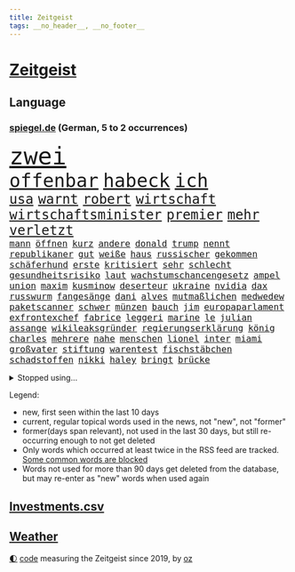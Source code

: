 ```yaml
---
title: Zeitgeist
tags: __no_header__, __no_footer__
---
```


# [Zeitgeist](https://oliz.io/zeitgeist/)

## Language

<h3><a href="https://www.spiegel.de" target="_blank">spiegel.de</a> (German, 5 to 2 occurrences)</h3>
<p style="font-family:monospace">
<span style="font-size:32pt"><a href="news_links.html#zwei" class="current">zwei</a></span>
<br>
<span style="font-size:25pt"><a href="news_links.html#offenbar" class="current">offenbar</a></span>
<span style="font-size:25pt"><a href="news_links.html#habeck" class="current">habeck</a></span>
<span style="font-size:25pt"><a href="news_links.html#ich" class="current">ich</a></span>
<br>
<span style="font-size:18pt"><a href="news_links.html#usa" class="current">usa</a></span>
<span style="font-size:18pt"><a href="news_links.html#warnt" class="current">warnt</a></span>
<span style="font-size:18pt"><a href="news_links.html#robert" class="current">robert</a></span>
<span style="font-size:18pt"><a href="news_links.html#wirtschaft" class="current">wirtschaft</a></span>
<span style="font-size:18pt"><a href="news_links.html#wirtschaftsminister" class="current">wirtschaftsminister</a></span>
<span style="font-size:18pt"><a href="news_links.html#premier" class="current">premier</a></span>
<span style="font-size:18pt"><a href="news_links.html#mehr" class="current">mehr</a></span>
<span style="font-size:18pt"><a href="news_links.html#verletzt" class="current">verletzt</a></span>
<br>
<span style="font-size:12pt"><a href="news_links.html#mann" class="current">mann</a></span>
<span style="font-size:12pt"><a href="news_links.html#öffnen" class="current">öffnen</a></span>
<span style="font-size:12pt"><a href="news_links.html#kurz" class="current">kurz</a></span>
<span style="font-size:12pt"><a href="news_links.html#andere" class="current">andere</a></span>
<span style="font-size:12pt"><a href="news_links.html#donald" class="current">donald</a></span>
<span style="font-size:12pt"><a href="news_links.html#trump" class="current">trump</a></span>
<span style="font-size:12pt"><a href="news_links.html#nennt" class="current">nennt</a></span>
<span style="font-size:12pt"><a href="news_links.html#republikaner" class="current">republikaner</a></span>
<span style="font-size:12pt"><a href="news_links.html#gut" class="current">gut</a></span>
<span style="font-size:12pt"><a href="news_links.html#weiße" class="current">weiße</a></span>
<span style="font-size:12pt"><a href="news_links.html#haus" class="current">haus</a></span>
<span style="font-size:12pt"><a href="news_links.html#russischer" class="current">russischer</a></span>
<span style="font-size:12pt"><a href="news_links.html#gekommen" class="current">gekommen</a></span>
<span style="font-size:12pt"><a href="news_links.html#schäferhund" class="new">schäferhund</a></span>
<span style="font-size:12pt"><a href="news_links.html#erste" class="current">erste</a></span>
<span style="font-size:12pt"><a href="news_links.html#kritisiert" class="current">kritisiert</a></span>
<span style="font-size:12pt"><a href="news_links.html#sehr" class="current">sehr</a></span>
<span style="font-size:12pt"><a href="news_links.html#schlecht" class="current">schlecht</a></span>
<span style="font-size:12pt"><a href="news_links.html#gesundheitsrisiko" class="new">gesundheitsrisiko</a></span>
<span style="font-size:12pt"><a href="news_links.html#laut" class="current">laut</a></span>
<span style="font-size:12pt"><a href="news_links.html#wachstumschancengesetz" class="current">wachstumschancengesetz</a></span>
<span style="font-size:12pt"><a href="news_links.html#ampel" class="current">ampel</a></span>
<span style="font-size:12pt"><a href="news_links.html#union" class="current">union</a></span>
<span style="font-size:12pt"><a href="news_links.html#maxim" class="new">maxim</a></span>
<span style="font-size:12pt"><a href="news_links.html#kusminow" class="new">kusminow</a></span>
<span style="font-size:12pt"><a href="news_links.html#deserteur" class="new">deserteur</a></span>
<span style="font-size:12pt"><a href="news_links.html#ukraine" class="current">ukraine</a></span>
<span style="font-size:12pt"><a href="news_links.html#nvidia" class="current">nvidia</a></span>
<span style="font-size:12pt"><a href="news_links.html#dax" class="current">dax</a></span>
<span style="font-size:12pt"><a href="news_links.html#russwurm" class="current">russwurm</a></span>
<span style="font-size:12pt"><a href="news_links.html#fangesänge" class="new">fangesänge</a></span>
<span style="font-size:12pt"><a href="news_links.html#dani" class="new">dani</a></span>
<span style="font-size:12pt"><a href="news_links.html#alves" class="new">alves</a></span>
<span style="font-size:12pt"><a href="news_links.html#mutmaßlichen" class="current">mutmaßlichen</a></span>
<span style="font-size:12pt"><a href="news_links.html#medwedew" class="current">medwedew</a></span>
<span style="font-size:12pt"><a href="news_links.html#paketscanner" class="new">paketscanner</a></span>
<span style="font-size:12pt"><a href="news_links.html#schwer" class="current">schwer</a></span>
<span style="font-size:12pt"><a href="news_links.html#münzen" class="current">münzen</a></span>
<span style="font-size:12pt"><a href="news_links.html#bauch" class="current">bauch</a></span>
<span style="font-size:12pt"><a href="news_links.html#jim" class="current">jim</a></span>
<span style="font-size:12pt"><a href="news_links.html#europaparlament" class="current">europaparlament</a></span>
<span style="font-size:12pt"><a href="news_links.html#exfrontexchef" class="new">exfrontexchef</a></span>
<span style="font-size:12pt"><a href="news_links.html#fabrice" class="new">fabrice</a></span>
<span style="font-size:12pt"><a href="news_links.html#leggeri" class="new">leggeri</a></span>
<span style="font-size:12pt"><a href="news_links.html#marine" class="current">marine</a></span>
<span style="font-size:12pt"><a href="news_links.html#le" class="current">le</a></span>
<span style="font-size:12pt"><a href="news_links.html#julian" class="current">julian</a></span>
<span style="font-size:12pt"><a href="news_links.html#assange" class="current">assange</a></span>
<span style="font-size:12pt"><a href="news_links.html#wikileaksgründer" class="new">wikileaksgründer</a></span>
<span style="font-size:12pt"><a href="news_links.html#regierungserklärung" class="current">regierungserklärung</a></span>
<span style="font-size:12pt"><a href="news_links.html#könig" class="current">könig</a></span>
<span style="font-size:12pt"><a href="news_links.html#charles" class="current">charles</a></span>
<span style="font-size:12pt"><a href="news_links.html#mehrere" class="current">mehrere</a></span>
<span style="font-size:12pt"><a href="news_links.html#nahe" class="current">nahe</a></span>
<span style="font-size:12pt"><a href="news_links.html#menschen" class="current">menschen</a></span>
<span style="font-size:12pt"><a href="news_links.html#lionel" class="current">lionel</a></span>
<span style="font-size:12pt"><a href="news_links.html#inter" class="current">inter</a></span>
<span style="font-size:12pt"><a href="news_links.html#miami" class="current">miami</a></span>
<span style="font-size:12pt"><a href="news_links.html#großvater" class="current">großvater</a></span>
<span style="font-size:12pt"><a href="news_links.html#stiftung" class="current">stiftung</a></span>
<span style="font-size:12pt"><a href="news_links.html#warentest" class="current">warentest</a></span>
<span style="font-size:12pt"><a href="news_links.html#fischstäbchen" class="new">fischstäbchen</a></span>
<span style="font-size:12pt"><a href="news_links.html#schadstoffen" class="new">schadstoffen</a></span>
<span style="font-size:12pt"><a href="news_links.html#nikki" class="current">nikki</a></span>
<span style="font-size:12pt"><a href="news_links.html#haley" class="current">haley</a></span>
<span style="font-size:12pt"><a href="news_links.html#bringt" class="current">bringt</a></span>
<span style="font-size:12pt"><a href="news_links.html#brücke" class="current">brücke</a></span>
</p>
<details>
<summary>Stopped using...</summary>
<p class="former" style="font-size:12pt">
arm(1218) dauerhaft(1218) richten(1218) bayerns(1217) befinden(1217) einiges(1217) philippinen(1217) schatten(1217) willen(1217) auftakt(1216) gewaltig(1216) live(1216) geworfen(1215) vollständig(1215) asche(1214) brexit(1214) führerschein(1214) tragen(1214) andrea(1213) 37(1212) bisschen(1212) einzug(1212) gelegt(1212) hervor(1212) krankenhäuser(1212) mario(1212) schildert(1212) stattdessen(1212) hintergründe(1211) kardinal(1211) rettungskräfte(1211) studierenden(1211) treffer(1211) verfolgen(1211) helfer(1210) identifiziert(1210) null(1210) parteichef(1210) unterschiedlich(1210) 2017(1209) amerika(1209) extreme(1209) feier(1209) keller(1209) klima(1209) schweigen(1209) unabhängigkeit(1209) wohnhaus(1209) zurzeit(1209) bewerber(1208) italienische(1208) werke(1208) 26(1207) 6(1207) beschwerden(1207) einstigen(1207) entscheidend(1207) hieß(1207) jury(1207) kochen(1207) lehnen(1207) maß(1207) reporter(1207) richtige(1207) schießt(1207) vertrauen(1207) üben(1207) bmw(1206) größer(1206) reichte(1206) rät(1206) schüssen(1205) united(1205) verursacht(1205) abgehört(1204) australische(1204) bestätigen(1204) fließt(1204) mode(1204) regen(1204) armut(1203) reißt(1203) besuchen(1202) erbe(1202) bestimmten(1201) erwartungen(1201) fußballprofi(1201) halb(1200) klimapolitik(1200) motiv(1200) möglichst(1200) entwickeln(1199) schnellen(1199) gering(1198) stärke(1198) bande(1197) eklat(1197) wende(1197) letztes(1195) schnitt(1195) haaland(1194) harten(1194) verzichten(1194) mieten(1193) ähnlich(1193) mehrerer(1191) parallelen(1191) schrecken(1191) ausrüstung(1190) unzufrieden(1190) reduzieren(1189) wind(1188) hilfen(1185) beitrag(1183) rechtsstreit(1183) ämter(1181) vermisste(1177) provoziert(1174) herausforderung(1172) entspannt(1164) verdoppelt(1162) heizen(1161) gebieten(1158) karlsruhe(1154) rakete(1153) dankt(1123) heidelberg(1122) langjährige(1101) extremwetter(1085) autobahnen(1073) strecken(1052) konservative(1048) lediglich(1000) arte(957) rereportage(957) anführer(955) djoković(951) bundesanwaltschaft(941) fossilen(919) gremium(919) weibliche(913) dörfer(907) nachspielzeit(896) realität(891) liebsten(888) papiere(882) zorn(880) gehälter(876) gewandt(872) entstanden(861) australiens(853) kunstwerke(851) älteste(848) ruhestand(845) verständigt(843) empfehlen(835) hendrik(833) 41(829) schülerin(816) rande(811) laura(798) martina(795) 87(782) öffentlichrechtlichen(779) verletzung(777) kanzlers(770) einrichtungen(765) ben(755) verringern(754) verkündete(752) spaltung(746) verweist(736) brüder(721) betreibt(715) 40000(713) benötigt(709) absagen(707) südamerika(705) schildern(704) unsicher(696) erneuerbare(695) spiegelbildungsnewsletter(693) töchter(692) flüchten(682) niedersächsischen(674) spart(672) talent(664) schwarzes(659) großmutter(657) packenden(657) anschuldigungen(653) nachfolgerin(651) schlamm(638) würdigt(638) ankara(637) besitzt(625) sylt(624) debattiert(612) kühnert(611) ulrich(611) mitarbeitende(609) kaffee(606) grundschule(604) profi(592) einsätze(591) wozu(591) grün(589) plädieren(588) genauer(576) anruf(573) folgten(572) landwirtschaft(571) digitale(569) drohnenangriff(558) offizielle(549) ron(547) sperren(543) professor(537) begrenzen(529) gendern(520) eingreifen(518) machtmissbrauch(514) senioren(508) tel(507) monika(504) beobachter(501) rückblick(498) spiegelrecherche(498) aviv(496) scheinbar(496) gerecht(491) urteilt(489) 300000(487) bergen(477) operiert(469) parallel(466) beantragen(462) 39(451) häufigsten(451) jets(451) spion(448) as(445) tabu(444) liberale(440) trotzen(440) deutschlandticket(438) feind(432) mitgliedern(432) skepsis(432) zehntausenden(431) migrationspolitik(429) durcheinander(427) saarlouis(427) gestalten(424) 2011(421) madonna(421) perfekten(412) udo(409) day(402) freigelassen(401) satellitenbild(399) meiste(396) boom(394) cem(386) temperatur(379) liebt(378) schwache(375) neunzigerjahren(374) siege(372) erschüttern(368) späten(367) leon(366) getötete(365) rechtsaußen(363) vierteljahrhundert(363) segelboot(360) schöner(359) zutiefst(358) 1600(356) beitritt(352) premiers(350) reisten(350) spielerinnen(349) unterbrechung(349) joggen(344) merklich(341) reichelt(338) #metoo(334) gejagt(333) ernsten(331) anlagen(328) ertrunken(326) transformation(323) kalkül(319) dürren(318) bauindustrie(317) pis(317) bestreiten(315) baugenehmigungen(314) umsetzen(313) w(313) dna(312) schließung(312) regierungspartei(311) emotionen(310) errichten(310) wüst(310) ac(308) diplomatische(308) existenz(308) spiegeltalk(308) drama(307) erling(307) modi(304) brown(303) referendum(303) rückhalt(302) sofortiger(302) ecuador(301) taiwans(300) gewalttaten(297) birgt(294) gesundheitlichen(292) härtere(291) bundesweite(290) münchens(289) überlegungen(288) samuel(286) arbeitswelt(285) chicago(285) spürt(281) durften(280) horror(280) mitarbeitenden(278) erheblich(276) behauptungen(273) feinde(269) drogenhandel(265) plastikmüll(265) male(263) schwierigen(260) landtagswahlen(259) neuwahlen(259) brutalen(258) angelegt(256) schockiert(256) vorgenommen(256) diego(254) zoff(254) lebensgefährlich(253) würdigte(253) acker(252) terrorgruppe(252) blamiert(249) organisationen(249) beckenbauer(248) conference(248) gegners(246) kopenhagen(243) celsius(240) morgens(240) pakt(240) verschwendung(240) sonntagmorgen(238) moschee(237) made(234) sanieren(234) renommierten(232) spahn(231) kurve(230) schirdewan(230) vorbilder(229) abgewehrt(228) bitcoin(227) lieferten(227) entsorgt(226) schnellstmöglich(226) gesellschaftliche(224) metachef(224) netzentgelte(224) weile(224) vorlegen(222) erweist(221) milliardenschweren(221) lebenshaltungskosten(220) sinkende(219) rechtsradikalen(218) bahrain(217) braut(217) effizienter(215) widersprüche(215) benötigten(214) weisen(214) allgemeine(212) geschlossene(211) griechischer(210) tiefsee(210) burger(209) variante(208) durchschnitt(207) feindbild(207) freizeit(206) goldene(205) robust(205) verstrickt(205) teller(204) abgebaut(201) afdchefin(201) flüchtlingslager(201) schwitzen(201) dänische(200) höheren(200) staus(200) einzuführen(199) warmen(199) zerbrochen(197) terroranschläge(196) islamistische(194) iranischer(193) schönste(192) sven(192) behandeln(191) lindenberg(190) planet(190) strenger(190) salz(189) aggressives(188) angefangen(188) angefeindet(188) netanyahus(188) sicherheitsgarantien(187) erwischte(186) wirtschaftsweise(185) standorten(184) exklusive(181) häftling(180) einbüßen(178) klubpräsident(178) vermuteten(178) freundinnen(176) unerwartete(176) pablo(175) re(175) reinen(175) airport(174) chancenlos(174) sozial(174) abkehr(173) arizona(173) beschwört(173) abschieben(172) effekte(172) meyer(171) einsam(170) erlaubnis(169) mary(169) brücken(168) chefinnen(168) erpressung(168) recherche(168) achtung(167) erdtrabanten(167) geschäftsleute(167) teenagerin(167) geheimdienstchef(166) mehrwertsteuer(166) zelebriert(166) angefahren(165) bester(165) alexa(163) astronomen(159) gründete(158) hundebesitzer(158) saudiarabiens(158) ticketpreise(158) grönland(157) hoffnungsvoll(157) niederlegen(157) models(156) nachzahlen(156) schroeder(156) angesehen(155) kabine(155) gewechselt(154) kreative(154) 83jährige(153) buchautorin(152) enthielt(152) journalistinnen(152) probiert(151) umgehend(151) verunglückte(151) bestaunen(150) einbürgerungen(150) verbänden(150) coole(149) rabe(146) müde(145) syriens(145) umgesetzt(142) dringenden(141) entführten(141) sogenannter(141) vergleichen(141) bernstein(140) bundesverkehrsminister(140) strompreis(140) digitaler(139) ecke(139) glänzte(139) bradley(138) cooper(138) extremist(138) luftschläge(138) beantworten(137) chiara(136) detroit(136) halloween(136) herbert(136) schwede(136) sekunde(136) ehrlichkeit(135) geworben(135) doppelmoral(134) schiebt(134) kolonie(133) milliardenhilfen(133) bequem(132) co₂ausstoß(132) gewaltigen(132) schieflage(132) berüchtigten(131) gefolgt(131) geheiratet(131) biologe(130) werkstatt(130) gelobt(129) luxusuhr(129) berüchtigte(128) eingebürgert(127) geklappt(127) pyramide(127) zusammengestoßen(127) anonym(126) anja(125) begehen(125) neuanfang(125) unausweichlich(125) prekär(124) verhalf(124) regelungen(123) tolle(123) ultrarechten(123) visum(122) zahlungsunfähig(122) 60jährige(121) ausgegangen(121) ezigaretten(121) umsätze(121) verbraucherzentrale(121) vertreibung(121) ansprüche(120) bedauern(120) betriebsrat(120) inselstaat(120) bist(119) kaution(119) zuverlässig(119) index(118) ungerecht(118) finals(117) arnold(116) usbörsenaufsicht(116) bundestagspräsidentin(115) lanka(114) mobbing(114) pauschale(114) sri(114) stellungen(114) taugen(114) trail(114) vorbereitungen(114) aufwachsen(113) gehindert(113) nichtstun(113) reus(113) schäuble(113) beriet(111) bevorzugt(111) solarindustrie(111) vermittlung(111) barriere(110) brodelt(110) furore(110) rechtsstaat(110) erfindung(109) gardasee(108) geplantem(108) rudolf(108) vereins(108) ratschläge(107) bäumen(106) giganten(106) hamasterroristen(106) zugteilung(106) beteiligung(105) historischem(105) langjähriger(105) parteigründung(105) streuen(105) todesopfern(105) wertvoll(105) white(105) anheben(104) migrationshintergrund(104) verständigung(104) chris(103) geebnet(103) schadensbegrenzung(103) unverändert(103) arabische(102) massaker(102) ranghoher(102) terroristische(102) gescheiterte(101) jeremy(101) milde(101) autozulieferer(100) bundespräsidenten(100) engere(100) friert(100) glückwünsche(100) israelischem(100) mohammadi(100) wohnraum(100) bombendrohung(99) erschreckende(99) sobald(99) verschleppte(99) frost(98) hamaschef(98) sexualisierte(98) neonazis(97) wucht(97) abschneiden(96) dicke(96) entsprechendes(96) schafe(96) scheidende(96) verbots(96) odyssee(95) präsidentenamt(95) reagierten(95) wahlsieg(95) womit(95) lustig(94) pausen(94) sinniert(94) niedrigsten(93) nordkoreanischen(93) eingeweiht(92) enttäuschen(92) hasst(92) reederei(92) sanders(92) abtreten(91) berlinmitte(91) hinterlassenschaften(91) nordwesten(91) schalker(91) kapitel(90) südlichen(90) vergrößern(90) verlage(90) 270(89) ampelvertreter(89) sarrazin(89) widersacherin(89) adam(88) aufzubauen(88) menschengruppen(88) orchester(88) petition(88) wilkinson(88) erschrocken(87) gerutscht(87) kurdin(87) oftmals(87) positionieren(87) wiederholte(87) neureuther(86) virginia(86) annie(85) ernaux(85) literaturnobelpreisträgerin(85) längerer(85) prinzen(85) versperrt(85) zusammengeschlossen(85) elaheh(84) fasste(84) garcía(84) hamedi(84) herren(84) ingenieur(84) komplette(84) skistar(84) traditionsklubs(84) afdlandtagsabgeordneten(83) furchtbar(83) gefährder(83) marjam(83) samadzade(83) staatsräson(83) astronaut(82) depots(81) dichter(81) fegt(81) fehlentscheidungen(81) finanzierte(81) pflegen(81) topmanager(81) abdul(80) cyberattacke(80) landtags(80) or(80) rendite(80) resolution(80) sinwar(80) sowjetunion(80) verdienste(80) bettina(79) bochumer(79) db(79) reiches(79) ritt(79) sick(79) subtil(79) ungleichheiten(79) bahnkunden(78) barça(78) exchefs(78) haken(78) hast(78) konterte(78) lehrern(78) newcastle(78) sicherung(78) slogan(78) stille(78) verkaufsverbot(78) duft(77) geplagt(77) kabarettist(77) nervosität(77) nrwministerpräsident(77) regentschaft(77) spdgesundheitsminister(77) sprit(77) stillgelegt(77) verschaffen(77) aggressiver(76) friends(76) genommene(76) heilmethoden(76) jabeur(76) ons(76) verletze(76) wtafinals(76) enthüllungen(75) touristenattraktion(75) abgefangen(74) ausschlussverfahren(74) kleider(74) bekanntes(73) brisanten(73) einschnitte(73) emma(73) esa(73) klassischer(73) konzepte(73) mayer(73) pazifikstaat(73) sportvorstand(73) webb(73) zunehmenden(73) graue(72) literaturpreis(72) passierte(72) preisgekrönter(72) weltraumteleskop(72) bundesebene(71) gedenkfeier(71) islands(71) langstreckenflüge(71) 2500(70) jobabbau(70) kroatiens(70) meiser(70) mitschuldig(70) petra(70) spendiert(70) weitem(70) bestsellers(69) ewingefängnis(69) köpfen(69) mitregieren(69) psychologe(69) anzusehen(68) diverse(68) empathie(68) gdlwarnstreik(68) hierfür(68) schwänzt(68) verrückter(68) wta(68) krokodile(67) lokführern(67) meme(67) notlösung(67) tagesschausprecherin(67) documenta(66) gealtert(66) immense(66) kolumbiens(66) meetings(66) sechzigerjahren(66) siegemund(66) abtransportiert(65) ampelgegner(65) datum(65) plane(65) schatzsuche(65) teures(65) überträgt(65) ausrufezeichen(64) bootz(64) illusion(64) indischen(64) lannert(64) linus(64) skiweltcup(64) straßer(64) alpinen(63) freiberg(63) geklagt(63) mutmaßlichem(63) ostdeutschen(63) treibhausgasen(63) gigantischen(62) hamasangriffs(62) lagarde(62) nass(62) verhelfen(62) böden(61) fördere(61) grimm(61) konzertbeginn(61) rundfunkbeitrag(61) sorgenvoll(61) veronika(61) ausgenommen(60) befeuert(60) fatal(60) geistig(60) krankschreibung(60) massenpanik(60) rechtsextremistischer(60) unverletzt(60) autofahrten(59) falls(59) kredit(59) rechtsradikaler(59) verspätung(59) aufgegangen(58) benutzte(58) cduabgeordneten(58) drehbücher(58) energieagentur(58) fdpfinanzminister(58) haushaltsloch(58) packte(58) rettungseinsatz(58) verheimlichen(58) ausgleich(57) ausstoß(57) heimatort(57) kindergarten(57) polizeichef(57) ryan(57) verdanken(57) emmy(56) ecken(55) gerichtssaal(55) positionierung(55) souveräner(55) superintelligenz(55) enkel(54) herausforderin(54) lokalen(54) orbáns(54) übte(54) arbeitgeberseite(53) befreite(53) brenzlig(53) landwirtschaftsminister(53) modekette(53) uganda(53) wintereinbruch(53) wärmer(53) anzahl(52) decken(52) güterverkehr(52) simon(52) vergleiche(52) winterwetter(52) glätte(51) kältewelle(51) streamingdienste(51) bräutigam(50) eisigen(50) mediamarktsaturn(50) neuseelands(50) prall(50) späte(50) heat(49) konstantin(49) notfall(49) pendlerpauschale(49) rutschig(49) telefonische(49) unterfangen(49) usmarine(49) brych(48) co₂besteuerung(48) desantis(48) gelbe(48) kinderfreibetrag(48) schneestürme(48) zeremonie(48) effiziente(47) eisige(47) glatteis(47) kisoftware(47) kollidierten(47) mülleimer(47) wintersturm(47) frederik(46) frikadellen(46) nadal(46) pisastudie(46) rafael(46) schneefälle(46) tennislegende(46) abgehalten(45) alkoholkonsum(45) defekte(45) distanzieren(45) dozenten(45) entrüstung(45) glatt(45) kontrollgremium(45) verena(45) eishockeyweltverband(44) eisregen(44) freigekommen(44) islamistischer(44) lgbtbewegung(44) luftangriffs(44) northvolt(44) schauspiel(44) tvexpertin(44) ergab(43) grünenpolitikerinnen(43) pilze(43) deklassiert(42) einstufung(42) entsprechenden(42) gürtel(42) schneechaos(42) überragte(42) gefischt(41) gefördert(41) jochen(41) rauch(41) schwächephase(41) viren(41) begehren(40) darts(40) gerechtere(40) kultusministerkonferenz(40) 344(39) depardieu(39) evert(39) gérard(39) stefanie(39) to(39) zurückgewinnen(39) öltanker(39) 22jährigen(38) gendersternchen(38) hapaglloyd(38) hausarzt(38) interessieren(38) starkwatzinger(38) ferragni(37) führungskrise(37) grandslamsiegerin(37) hinauszuzögern(37) hinschauen(37) margrethe(37) nettoeinkommen(37) alternativmedizin(36) finanziellen(36) fragwürdigen(36) hugh(36) kabinettsmitglied(36) lehmann(36) nicole(36) rentenalter(36) carroll(35) critics(35) dienstpflicht(35) kitools(35) materie(35) roberts(35) strahlung(35) umwelthilfe(34) bidenregierung(33) gangster(33) usfirma(33) archiv(32) autoritarismus(32) ägäis(32) 49euroticket(31) golfturnier(31) patriarchat(31) schwersten(31) verjährung(31) günstigere(30) littler(30) luke(30) patentstreit(30) ushilfen(30) bananen(29) beibehalten(29) brocken(29) byd(29) chirurgischen(29) entspannter(29) fünftel(29) jemens(29) postfaschisten(29) realitystars(29) amonra(28) bereitschaftsdienst(28) hackern(28) kulisse(28) kuwait(28) lions(28) sand(28) wirbelt(28) amoklauf(27) auszeichnungen(27) jeans(27) kathedrale(27) maersk(27) notredame(27) teuerung(27) abzuschütteln(26) ampeln(26) befassen(26) buchenallee(26) high(26) revolutionsgarden(26) videokonferenzen(26) angestiftet(25) bastian(25) heirateten(25) herber(25) klubikone(25) luxuswohnungen(25) ruiniert(25) schmid(25) taipeh(25) terrorgefahr(25) vulkane(25) gefängniswärter(24) kaufprämie(24) liberaler(24) linien(24) rissen(24) weiterreisen(24) 59(23) anhaltende(23) bredouille(23) einrichtungsgegenstände(23) fossil(23) gemobbt(23) großdemo(23) japanisches(23) rast(23) unangenehm(23) erkläre(22) seen(22) seoul(22) spirit(22) wofür(22) zurückzunehmen(22) aktivieren(21) fulminanter(21) hervorgeht(21) pazifik(21) trauerfeier(21) deiche(20) motivierte(20) raumfahrt(20) todestag(20) erik(19) klaute(19) lautet(19) pkkkämpfer(19) poor(19) trauerstaatsakt(19) chialo(18) dahintersteckt(18) kfrage(18) kulturförderung(18) königreichs(18) landsmann(18) rob(18) staatsakt(18) stromausfälle(18) ’ndrangheta(18) ausschüttung(17) bitcoinkurs(17) pendeln(17) schlichtungsstelle(17) wortbruch(17) biolebensmittel(16) saudiarabischen(16) supermodel(16) spektakuläres(15) begleiter(14) benötigte(14) bestsellerautor(14) foster(14) jodie(14) kempten(14) mushrooms(14) schalter(14) umkehren(14) bauernpräsident(13) berühmteste(13) bürgerrat(13) kitzbühel(13) lila(13) musikindustrie(13) retteten(13) rukwied(13) senator(13) verteilte(13) wertvolle(13) überschätzt(13) browser(12) chrome(12) dreister(12) flugverbot(12) peregrine(12) rüsten(12) unkonventionellen(12) warteten(12) angespannte(11) aromen(11) ausgerutscht(11) bentele(11) erfolgsgeheimnis(11) exklusiv(11) grundstück(11) himmels(11) livesendung(11) mahnung(11) medizinischer(11) oman(11) piste(11) skiverband(11) streif(11) weltstar(11)
</p>
</details>
<p>Legend:
<ul>
<li><span class="new">new</span>, first seen within the last 10 days</li>
<li><span class="current">current</span>, regular topical words used in the news, not "new", not "former"</li>
<li><span class="former">former(days span relevant)</span>, not used in the last 30 days, but still re-occurring enough to not get deleted</li>
<li>Only words which occurred at least twice in the RSS feed are tracked. <a href="language/filters.py">Some common words are blocked</a></li>
<li>Words not used for more than 90 days get deleted from the database, but may re-enter as "new" words when used again</li>
</ul>
</p>

## [Investments](investments.html)[.csv](investments.csv)

## [Weather](weather.html)

<footer>
<a href="javascript:toggleTheme()" class="nav">🌓</a>
<a href="https://github.com/ooz/zeitgeist">code</a> measuring the Zeitgeist since 2019, by <a href="https://oliz.io">oz</a>
</footer>
